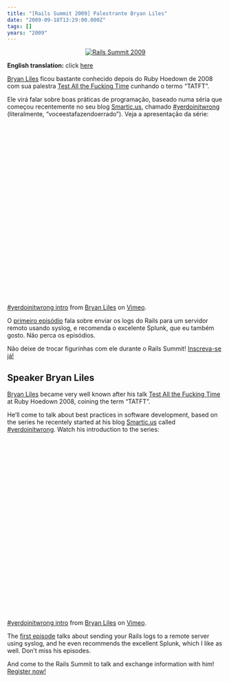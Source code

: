 ```yaml
---
title: "[Rails Summit 2009] Palestrante Bryan Liles"
date: "2009-09-18T13:29:00.000Z"
tags: []
years: "2009"
---
```


<p></p>
<p style="text-align: center"><a href="http://www.railssummit.com.br?utm_campaign=Railssummit&amp;utm_source=banner_parceiros&amp;utm_medium=banner&amp;utm_content=por_728x90"><img src="http://railssummit.com.br/imgs/43/original/728x90.gif" srcset="http://railssummit.com.br/imgs/43/original/728x90.gif 2x" alt="Rails Summit 2009"></a></p>
<p><strong>English translation:</strong> click <a href="/2009/09/18/rails-summit-2009-palestrante-bryan-liles#en_bryan_liles">here</a></p>
<p><a href="http://railssummit.locaweb.com.br/pt-BR/pages/speakers#bryan_liles">Bryan Liles</a> ficou bastante conhecido depois do Ruby Hoedown de 2008 com sua palestra <a href="http://rubyhoedown2008.confreaks.com/05-bryan-liles-lightning-talk-tatft-test-all-the-f-in-time.html">Test All the Fucking Time</a> cunhando o termo “<span class="caps">TATFT</span>”.</p>
<div id="playernIobdTCeZPqh"></div>
<script type="text/javascript">
  jwplayer('playernIobdTCeZPqh').setup({
    file: 'https://s3.amazonaws.com/videos-akitaonrails/Akitaonrails-RailsConf2009MensagemDeBryanLilesParaBrasileiros335.flv',
    title: 'Mensagem de Bryan Liles',
    width: '100%',
    aspectratio: '4:3',
    fallback: 'false'
  });
</script>
<p>Ele virá falar sobre boas práticas de programação, baseado numa séria que começou recentemente no seu blog <a href="http://smartic.us/">Smartic.us</a>, chamado <a href="http://smartic.us/category/yerdoinitwrong/">#yerdoinitwrong</a> (literalmente, “voceestafazendoerrado”). Veja a apresentação da série:</p>
<p style="text-align: center"><object width="600" height="405">
    <param name="allowfullscreen" value="true">
    <param name="allowscriptaccess" value="always">
    <param name="movie" value="http://vimeo.com/moogaloop.swf?clip_id=6581783&amp;server=vimeo.com&amp;show_title=1&amp;show_byline=1&amp;show_portrait=0&amp;color=00ADEF&amp;fullscreen=1"><embed src="http://vimeo.com/moogaloop.swf?clip_id=6581783&amp;server=vimeo.com&amp;show_title=1&amp;show_byline=1&amp;show_portrait=0&amp;color=00ADEF&amp;fullscreen=1" type="application/x-shockwave-flash" allowfullscreen="true" allowscriptaccess="always" width="600" height="405">
  </object></p>
<p><a href="http://vimeo.com/6581783">#yerdoinitwrong intro</a> from <a href="http://vimeo.com/bryanl">Bryan Liles</a> on <a href="http://vimeo.com">Vimeo</a>.</p>
<p></p>
<p>O <a href="http://smartic.us/2009/09/16/yerdoinitwrong-episode-1-logging-with-syslog/">primeiro episódio</a> fala sobre enviar os logs do Rails para um servidor remoto usando syslog, e recomenda o excelente Splunk, que eu também gosto. Não perca os episódios.</p>
<p>Não deixe de trocar figurinhas com ele durante o Rails Summit! <a href="http://www.railssummit.com.br">Inscreva-se já!</a></p>
<p></p>
<p></p>
<p><a name="en_bryan_liles"></a></p>
<h2>Speaker Bryan Liles</h2>
<p><a href="https://railssummit.locaweb.com.br/en/pages/speakers#bryan_liles">Bryan Liles</a> became very well known after his talk <a href="https://rubyhoedown2008.confreaks.com/05-bryan-liles-lightning-talk-tatft-test-all-the-f-in-time.html">Test All the Fucking Time</a> at Ruby Hoedown 2008, coining the term “<span class="caps">TATFT</span>”.</p>
<div id="playernIobdTCeZPqh"></div>
<script type="text/javascript">
  jwplayer('playernIobdTCeZPqh').setup({
    file: 'https://s3.amazonaws.com/videos-akitaonrails/Akitaonrails-RailsConf2009MensagemDeBryanLilesParaBrasileiros335.flv',
    title: 'Mensagem de Bryan Liles',
    width: '100%',
    aspectratio: '4:3',
    fallback: 'false'
  });
</script>
<p>He’ll come to talk about best practices in software development, based on the series he recentely started at his blog <a href="https://smartic.us/">Smartic.us</a> called <a href="https://smartic.us/category/yerdoinitwrong/">#yerdoinitwrong</a>. Watch his introduction to the series:</p>
<p style="text-align: center"><object width="600" height="405">
    <param name="allowfullscreen" value="true">
    <param name="allowscriptaccess" value="always">
    <param name="movie" value="https://vimeo.com/moogaloop.swf?clip_id=6581783&amp;server=vimeo.com&amp;show_title=1&amp;show_byline=1&amp;show_portrait=0&amp;color=00ADEF&amp;fullscreen=1"><embed src="https://vimeo.com/moogaloop.swf?clip_id=6581783&amp;server=vimeo.com&amp;show_title=1&amp;show_byline=1&amp;show_portrait=0&amp;color=00ADEF&amp;fullscreen=1" type="application/x-shockwave-flash" allowfullscreen="true" allowscriptaccess="always" width="600" height="405">
  </object></p>
<p><a href="https://vimeo.com/6581783">#yerdoinitwrong intro</a> from <a href="https://vimeo.com/bryanl">Bryan Liles</a> on <a href="https://vimeo.com">Vimeo</a>.</p>
<p></p>
<p>The <a href="https://smartic.us/2009/09/16/yerdoinitwrong-episode-1-logging-with-syslog/">first episode</a> talks about sending your Rails logs to a remote server using syslog, and he even recommends the excellent Splunk, which I like as well. Don’t miss his episodes.</p>
<p>And come to the Rails Summit to talk and exchange information with him! <a href="https://www.railssummit.com.br/en/home">Register now!</a></p>
<p></p>